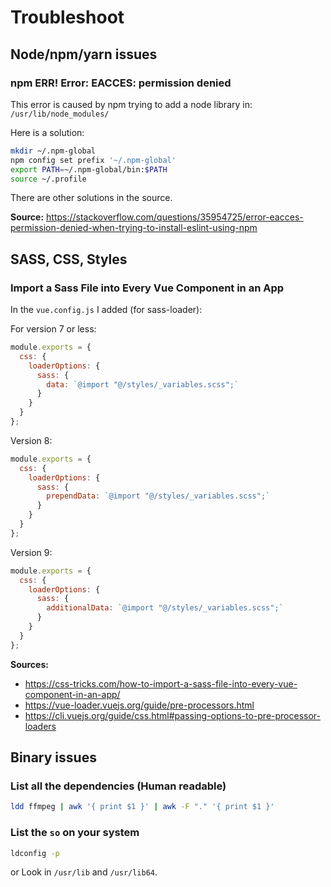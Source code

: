 # Troubleshoot

## Node/npm/yarn issues

### npm ERR! Error: EACCES: permission denied
This error is caused by npm trying to add a node library in: `/usr/lib/node_modules/`

Here is a solution: 
```bash
mkdir ~/.npm-global
npm config set prefix '~/.npm-global'
export PATH=~/.npm-global/bin:$PATH
source ~/.profile
```
There are other solutions in the source.

**Source:** https://stackoverflow.com/questions/35954725/error-eacces-permission-denied-when-trying-to-install-eslint-using-npm

## SASS, CSS, Styles
### Import a Sass File into Every Vue Component in an App

In the `vue.config.js` I added (for sass-loader): 

For version 7 or less: 
```javascript
module.exports = {
  css: {
    loaderOptions: {
      sass: {
        data: `@import "@/styles/_variables.scss";`
      }
    }
  }
};
```

Version 8: 
```javascript
module.exports = {
  css: {
    loaderOptions: {
      sass: {
        prependData: `@import "@/styles/_variables.scss";`
      }
    }
  }
};
```

Version 9: 
```javascript
module.exports = {
  css: {
    loaderOptions: {
      sass: {
        additionalData: `@import "@/styles/_variables.scss";`
      }
    }
  }
};
```

**Sources:** 
- https://css-tricks.com/how-to-import-a-sass-file-into-every-vue-component-in-an-app/
- https://vue-loader.vuejs.org/guide/pre-processors.html
- https://cli.vuejs.org/guide/css.html#passing-options-to-pre-processor-loaders

## Binary issues

### List all the dependencies (Human readable)
```bash
ldd ffmpeg | awk '{ print $1 }' | awk -F "." '{ print $1 }'
```

### List the `so` on your system
```bash
ldconfig -p
```
or
Look in `/usr/lib` and `/usr/lib64`.